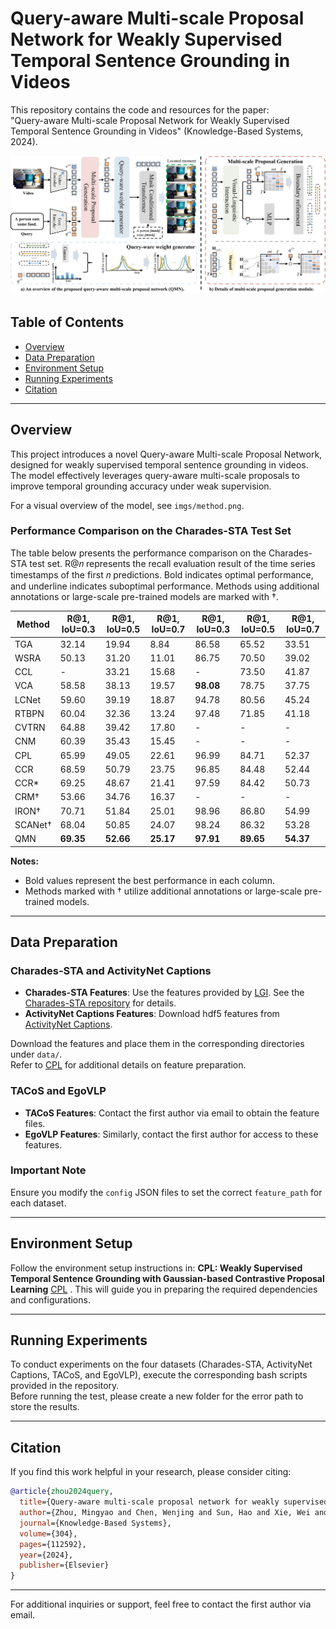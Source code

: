 

# Query-aware Multi-scale Proposal Network for Weakly Supervised Temporal Sentence Grounding in Videos  
This repository contains the code and resources for the paper:  
"Query-aware Multi-scale Proposal Network for Weakly Supervised Temporal Sentence Grounding in Videos" (Knowledge-Based Systems, 2024).  

![Model Overview](imgs/method.png)  

## Table of Contents  
- [Overview](#overview)  
- [Data Preparation](#data-preparation)  
- [Environment Setup](#environment-setup)  
- [Running Experiments](#running-experiments)  
- [Citation](#citation)  

---

## Overview  
This project introduces a novel Query-aware Multi-scale Proposal Network, designed for weakly supervised temporal sentence grounding in videos. The model effectively leverages query-aware multi-scale proposals to improve temporal grounding accuracy under weak supervision.  

For a visual overview of the model, see `imgs/method.png`. 

### Performance Comparison on the Charades-STA Test Set

The table below presents the performance comparison on the Charades-STA test set. R@𝑛 represents the recall evaluation result of the time series timestamps of the first 𝑛 predictions. Bold indicates optimal performance, and underline indicates suboptimal performance. Methods using additional annotations or large-scale pre-trained models are marked with †.

| Method   | R@1, IoU=0.3 | R@1, IoU=0.5 | R@1, IoU=0.7    | R@1, IoU=0.3 | R@1, IoU=0.5 | R@1, IoU=0.7    |
|----------|---------|--------|---------|--------|----------|--------|
| TGA | 32.14  | 19.94  |  8.84   | 86.58  | 65.52  | 33.51   |
| WSRA | 50.13  | 31.20  | 11.01   | 86.75  | 70.50  | 39.02   |
| CCL   | -      | 33.21  | 15.68   | -      | 73.50  | 41.87   |
| VCA  | 58.58  | 38.13  | 19.57   | **98.08** | 78.75  | 37.75   |
| LCNet | 59.60 | 39.19  | 18.87   | 94.78  | 80.56  | 45.24   |
| RTBPN | 60.04 | 32.36  | 13.24   | 97.48  | 71.85  | 41.18   |
| CVTRN | 64.88 | 39.42  | 17.80   | -      | -      | -       |
| CNM  | 60.39  | 35.43  | 15.45   | -      | -      | -       |
| CPL  | 65.99  | 49.05  | 22.61   | 96.99  | 84.71  | 52.37   |
| CCR | 68.59  | 50.79  | 23.75   | 96.85  | 84.48  | 52.44   |
| CCR*  | 69.25  | 48.67  | 21.41   | 97.59  | 84.42  | 50.73   |
| CRM† | 53.66  | 34.76  | 16.37   | -      | -      | -       |
| IRON† | 70.71 | 51.84  | 25.01   | 98.96  | 86.80  | 54.99   |
| SCANet† | 68.04 | 50.85  | 24.07   | 98.24  | 86.32  | 53.28   |
| QMN      | **69.35** | **52.66** | **25.17** | **97.91** | **89.65** | **54.37** |

**Notes:**
- Bold values represent the best performance in each column.
- Methods marked with † utilize additional annotations or large-scale pre-trained models.


---

## Data Preparation  
### Charades-STA and ActivityNet Captions  
- **Charades-STA Features**: Use the features provided by [LGI](https://github.com/JonghwanMun/LGI4temporalgrounding). See the [Charades-STA repository](https://github.com/JonghwanMun/LGI4temporalgrounding) for details.  
- **ActivityNet Captions Features**: Download hdf5 features from [ActivityNet Captions](http://activity-net.org/challenges/2016/download.html).  

Download the features and place them in the corresponding directories under `data/`.  
Refer to [CPL](https://github.com/minghangz/cpl) for additional details on feature preparation.  

### TACoS and EgoVLP  
- **TACoS Features**: Contact the first author via email to obtain the feature files.  
- **EgoVLP Features**: Similarly, contact the first author for access to these features.  

### Important Note  
Ensure you modify the `config` JSON files to set the correct `feature_path` for each dataset.  

---

## Environment Setup  
Follow the environment setup instructions in: **CPL: Weakly Supervised Temporal Sentence Grounding with Gaussian-based Contrastive Proposal Learning** [CPL](https://github.com/minghangz/cpl) .
This will guide you in preparing the required dependencies and configurations.  

---

## Running Experiments
To conduct experiments on the four datasets (Charades-STA, ActivityNet Captions, TACoS, and EgoVLP), execute the corresponding bash scripts provided in the repository.  
Before running the test, please create a new folder for the error path to store the results.

---

## Citation  
If you find this work helpful in your research, please consider citing:  

```bibtex  
@article{zhou2024query,  
  title={Query-aware multi-scale proposal network for weakly supervised temporal sentence grounding in videos},  
  author={Zhou, Mingyao and Chen, Wenjing and Sun, Hao and Xie, Wei and Dong, Ming and Lu, Xiaoqiang},  
  journal={Knowledge-Based Systems},  
  volume={304},  
  pages={112592},  
  year={2024},  
  publisher={Elsevier}  
}  
```  

---  
For additional inquiries or support, feel free to contact the first author via email.  
